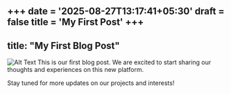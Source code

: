 +++
date = '2025-08-27T13:17:41+05:30'
draft = false
title = 'My First Post'
+++
---
title: "My First Blog Post"
---
![Alt Text]("C:\Users\navee\Downloads\welc.png")
This is our first blog post. We are excited to start sharing our thoughts and experiences on this new platform.

Stay tuned for more updates on our projects and interests!